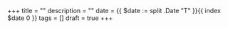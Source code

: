 +++
title = ""
description = ""
date = {{ $date := split .Date "T" }}{{ index $date 0 }}
tags = []
draft = true
+++

